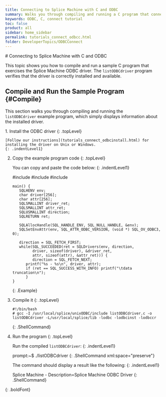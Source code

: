 ```yaml
---
title: Connecting to Splice Machine with C and ODBC
summary: Walks you through compiling and running a C program that connects to your Splice Machine database via our ODBC driver.&#xA;
keywords: ODBC, C, connect tutorial
toc: false
product: all
sidebar: home_sidebar
permalink: tutorials_connect_odbcc.html
folder: DeveloperTopics/ODBCConnect
---
```

<section>
<div class="TopicContent" data-swiftype-index="true" markdown="1">
# Connecting to Splice Machine with C and ODBC

This topic shows you how to compile and run a sample C program that
exercises the Splice Machine ODBC driver. The `listODBCdriver` program
verifies that the driver is correctly installed and available.

## Compile and Run the Sample Program   {#Compile}

This section walks you through compiling and running the
`listODBCdriver` example program, which simply displays information
about the installed driver.

<div class="opsStepsList" markdown="1">
1.  Install the ODBC driver
    {: .topLevel}

    [Follow our instructions](tutorials_connect_odbcinstall.html) for
    installing the driver on Unix or Windows.
    {: .indentLevel1}

2.  Copy the example program code
    {: .topLevel}

    You can copy and paste the code below:
    {: .indentLevel1}

    <div class="preWrapperWide" markdown="1">
        #include <stdio.h>
        #include <sql.h>
        #include <sqlext.h>

        main() {
           SQLHENV env;
           char driver[256];
           char attr[256];
           SQLSMALLINT driver_ret;
           SQLSMALLINT attr_ret;
           SQLUSMALLINT direction;
           SQLRETURN ret;

           SQLAllocHandle(SQL_HANDLE_ENV, SQL_NULL_HANDLE, &env);
           SQLSetEnvAttr(env, SQL_ATTR_ODBC_VERSION, (void *) SQL_OV_ODBC3, 0);

           direction = SQL_FETCH_FIRST;
           while(SQL_SUCCEEDED(ret = SQLDrivers(env, direction,
                 driver, sizeof(driver), &driver_ret,
                 attr, sizeof(attr), &attr_ret))) {
                 direction = SQL_FETCH_NEXT;
              printf("%s - %s\n", driver, attr);
              if (ret == SQL_SUCCESS_WITH_INFO) printf("\tdata truncation\n");
              }
        }
    {: .Example}

    </div>

3.  Compile it
    {: .topLevel}

    <div class="preWrapperWide" markdown="1">

        #!/bin/bash
        # gcc -I /usr/local/splice/unixODBC/include listODBCdriver.c -o listODBCdriver -L/usr/local/splice/lib -lodbc -lodbcinst -lodbccr
    {: .ShellCommand}

    </div>

4.  Run the program
    {: .topLevel}

    Run the compiled `listODBCdriver`:
    {: .indentLevel1}

    <div class="preWrapper" markdown="1">
        prompt:~$ ./listODBCdriver
    {: .ShellCommand xml:space="preserve"}

    </div>

    The command should display a result like the following:
    {: .indentLevel1}

    <div class="preWrapper" markdown="1">
        Splice Machine - Description=Splice Machine ODBC Driver
    {: .ShellCommand}

    </div>
{: .boldFont}

</div>
</div>
</section>
